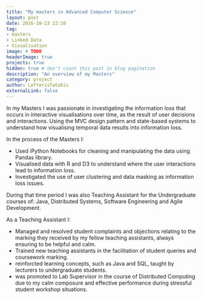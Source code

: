 ```yaml
---
title: "My masters in Advanced Computer Science"
layout: post
date: 2016-10-23 22:10
tag: 
- masters
- Linked Data
- Visualisation
image: # TODO
headerImage: true
projects: true
hidden: true # don't count this post in blog pagination
description: "An overview of my Masters"
category: project
author: LefterisTatakis
externalLink: false
---
```


In my Masters I was passionate in investigating the information loss that occurs in interactive visualisations over time, as the result of user decisions and interactions. Using the MVC design pattern and state-based systems to understand how visualising temporal data results into information loss.

In the process of the Masters I:
- Used iPython Notebooks for cleaning and manipulating the data using Pandas library.
- Visualised data with R and D3 to understand where the user interactions lead to information loss.
- Investigated the use of user clustering and data masking as information loss issues.


During that time period I was also Teaching Assistant for the Undergraduate courses of: Java, Distributed Systems, Software Engineering and Agile Development.

As a Teaching Assistant I:
- Managed and resolved student complaints and objections relating to the marking they received by my fellow teaching assistants, always ensuring to be helpful and calm.
- Trained new teaching assistants in the facilitation of student queries and  coursework marking.
- reinforcted learning concepts, such as Java and SQL, taught by lecturers to undergraduate students.
- was promoted to Lab Supervisor in the course of Distributed Computing due to my calm composure and effective performance during stressful student workshop situations.
